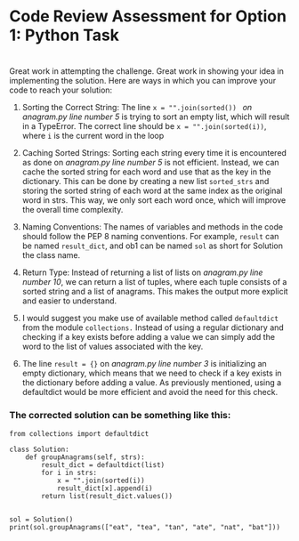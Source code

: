 # Code Review Assessment for Option 1: Python Task 

#

Great work in attempting the challenge. Great work in showing your idea in implementing the solution. Here are ways in which you can improve your code to reach your solution:

1. Sorting the Correct String: The line ```x = "".join(sorted()) ``` *on anagram.py line number 5*  is trying to sort an empty list, which will result in a TypeError. The correct line should be ```x = "".join(sorted(i))```, where ```i``` is the current word in the loop

2. Caching Sorted Strings: Sorting each string every time it is encountered as done on *anagram.py line number 5* is not efficient. Instead, we can cache the sorted string for each word and use that as the key in the dictionary. This can be done by creating a new list ``` sorted_strs ``` and storing the sorted string of each word at the same index as the original word in strs. This way, we only sort each word once, which will improve the overall time complexity.

3. Naming Conventions: The names of variables and methods in the code should follow the PEP 8 naming conventions. For example, ```result``` can be named ```result_dict```, and ob1 can  be named ```sol``` as short for Solution the class name.

4. Return Type: Instead of returning a list of lists on *anagram.py line number 10*, we can return a list of tuples, where each tuple consists of a sorted string and a list of anagrams. This makes the output more explicit and easier to understand.

5. I would suggest you make use of available method called ``` defaultdict ``` from the module ```collections.``` Instead of using a regular dictionary and checking if a key exists before adding a value we can simply add the word to the list of values associated with the key.

6. The line ```result = {}``` on *anagram.py line number 3* is initializing an empty dictionary, which means that we need to check if a key exists in the dictionary before adding a value. As previously mentioned, using a defaultdict would be more efficient and avoid the need for this check.

### The corrected solution can be something like this:

```
from collections import defaultdict

class Solution:
    def groupAnagrams(self, strs):
        result_dict = defaultdict(list)
        for i in strs:
            x = "".join(sorted(i))
            result_dict[x].append(i)
        return list(result_dict.values())


sol = Solution()
print(sol.groupAnagrams(["eat", "tea", "tan", "ate", "nat", "bat"]))

```